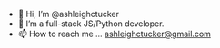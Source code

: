 - 👋 Hi, I’m @ashleighctucker
- 🌱 I’m a full-stack JS/Python developer.
- 📫 How to reach me ... ashleighctucker@gmail.com


